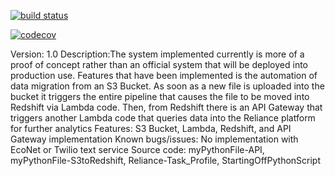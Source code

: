 [![build status](
  http://img.shields.io/travis/collinpikeusa/repo/master.svg?style=flat)](
 https://travis-ci.org/collinpikeusa/Rheem)
 
[![codecov](https://codecov.io/gh/collinpikeusa/Rheem/branch/master/graph/badge.svg)](https://codecov.io/gh/collinpikeusa/collinpikeusa)

Version: 1.0
Description:The system implemented currently is more of a proof of concept rather than an official system that will be deployed into production use.
	    Features that have been implemented is the automation of data migration from an S3 Bucket.
	    As soon as a new file is uploaded into the bucket it triggers the entire pipeline that causes the file to be moved into Redshift via Lambda code.
	    Then, from Redshift there is an API Gateway that triggers another Lambda code that queries data into the Reliance platform for further analytics
Features: S3 Bucket, Lambda, Redshift, and API Gateway implementation
Known bugs/issues: No implementation with EcoNet or Twilio text service
Source code: myPythonFile-API, myPythonFile-S3toRedshift, Reliance-Task_Profile, StartingOffPythonScript
